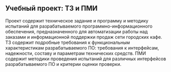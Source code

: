 ## Учебный проект: ТЗ и ПМИ
Проект содержит техническое задание и программу и методику испытаний для разрабатываемого программно-информационного обеспечения, предназначенного для автоматизации работы над заказами и информационной поддержки продаж сети городских кафе.
ТЗ содержит подробные требования к функциональным характеристикам разрабатываемого ПО: требования к интерфейсам, надежности, составу и параметрам технических средств.
ПМИ содержит методики проведения испытаний для различных интерфейсов разрабатываемого ПО и критерии оценки проверки.
